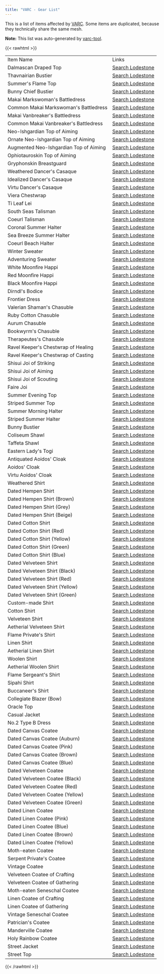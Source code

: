 ```yaml
---
title: "VARC - Gear List"
---
```


This is a list of items affected by [VARC](/varc). Some items are duplicated, because they technically share the same mesh.

**Note:** This list was auto-generated by [varc-tool](https://git.sr.ht/~redstrate/varc-tool).

{{< rawhtml >}}
<table><tr><td>Item Name<td>Links<tr><td>Dalmascan Draped Top<td><a href='https://na.finalfantasyxiv.com/lodestone/playguide/db/item/?patch=&db_search_category=item&category2=3&category3=&difficulty=&min_item_lv=&max_item_lv=&min_gear_lv=&max_gear_lv=&min_craft_lv=&max_craft_lv=&q=Dalmascan%20Draped%20Top'>Search Lodestone</a><tr><td>Thavnairian Bustier<td><a href='https://na.finalfantasyxiv.com/lodestone/playguide/db/item/?patch=&db_search_category=item&category2=3&category3=&difficulty=&min_item_lv=&max_item_lv=&min_gear_lv=&max_gear_lv=&min_craft_lv=&max_craft_lv=&q=Thavnairian%20Bustier'>Search Lodestone</a><tr><td>Summer's Flame Top<td><a href='https://na.finalfantasyxiv.com/lodestone/playguide/db/item/?patch=&db_search_category=item&category2=3&category3=&difficulty=&min_item_lv=&max_item_lv=&min_gear_lv=&max_gear_lv=&min_craft_lv=&max_craft_lv=&q=Summer's%20Flame%20Top'>Search Lodestone</a><tr><td>Bunny Chief Bustier<td><a href='https://na.finalfantasyxiv.com/lodestone/playguide/db/item/?patch=&db_search_category=item&category2=3&category3=&difficulty=&min_item_lv=&max_item_lv=&min_gear_lv=&max_gear_lv=&min_craft_lv=&max_craft_lv=&q=Bunny%20Chief%20Bustier'>Search Lodestone</a><tr><td>Makai Markswoman's Battledress<td><a href='https://na.finalfantasyxiv.com/lodestone/playguide/db/item/?patch=&db_search_category=item&category2=3&category3=&difficulty=&min_item_lv=&max_item_lv=&min_gear_lv=&max_gear_lv=&min_craft_lv=&max_craft_lv=&q=Makai%20Markswoman's%20Battledress'>Search Lodestone</a><tr><td>Common Makai Markswoman's Battledress<td><a href='https://na.finalfantasyxiv.com/lodestone/playguide/db/item/?patch=&db_search_category=item&category2=3&category3=&difficulty=&min_item_lv=&max_item_lv=&min_gear_lv=&max_gear_lv=&min_craft_lv=&max_craft_lv=&q=Common%20Makai%20Markswoman's%20Battledress'>Search Lodestone</a><tr><td>Makai Vanbreaker's Battledress<td><a href='https://na.finalfantasyxiv.com/lodestone/playguide/db/item/?patch=&db_search_category=item&category2=3&category3=&difficulty=&min_item_lv=&max_item_lv=&min_gear_lv=&max_gear_lv=&min_craft_lv=&max_craft_lv=&q=Makai%20Vanbreaker's%20Battledress'>Search Lodestone</a><tr><td>Common Makai Vanbreaker's Battledress<td><a href='https://na.finalfantasyxiv.com/lodestone/playguide/db/item/?patch=&db_search_category=item&category2=3&category3=&difficulty=&min_item_lv=&max_item_lv=&min_gear_lv=&max_gear_lv=&min_craft_lv=&max_craft_lv=&q=Common%20Makai%20Vanbreaker's%20Battledress'>Search Lodestone</a><tr><td>Neo-Ishgardian Top of Aiming<td><a href='https://na.finalfantasyxiv.com/lodestone/playguide/db/item/?patch=&db_search_category=item&category2=3&category3=&difficulty=&min_item_lv=&max_item_lv=&min_gear_lv=&max_gear_lv=&min_craft_lv=&max_craft_lv=&q=Neo-Ishgardian%20Top%20of%20Aiming'>Search Lodestone</a><tr><td>Ornate Neo-Ishgardian Top of Aiming<td><a href='https://na.finalfantasyxiv.com/lodestone/playguide/db/item/?patch=&db_search_category=item&category2=3&category3=&difficulty=&min_item_lv=&max_item_lv=&min_gear_lv=&max_gear_lv=&min_craft_lv=&max_craft_lv=&q=Ornate%20Neo-Ishgardian%20Top%20of%20Aiming'>Search Lodestone</a><tr><td>Augmented Neo-Ishgardian Top of Aiming<td><a href='https://na.finalfantasyxiv.com/lodestone/playguide/db/item/?patch=&db_search_category=item&category2=3&category3=&difficulty=&min_item_lv=&max_item_lv=&min_gear_lv=&max_gear_lv=&min_craft_lv=&max_craft_lv=&q=Augmented%20Neo-Ishgardian%20Top%20of%20Aiming'>Search Lodestone</a><tr><td>Ophiotauroskin Top of Aiming<td><a href='https://na.finalfantasyxiv.com/lodestone/playguide/db/item/?patch=&db_search_category=item&category2=3&category3=&difficulty=&min_item_lv=&max_item_lv=&min_gear_lv=&max_gear_lv=&min_craft_lv=&max_craft_lv=&q=Ophiotauroskin%20Top%20of%20Aiming'>Search Lodestone</a><tr><td>Gryphonskin Breastguard<td><a href='https://na.finalfantasyxiv.com/lodestone/playguide/db/item/?patch=&db_search_category=item&category2=3&category3=&difficulty=&min_item_lv=&max_item_lv=&min_gear_lv=&max_gear_lv=&min_craft_lv=&max_craft_lv=&q=Gryphonskin%20Breastguard'>Search Lodestone</a><tr><td>Weathered Dancer's Casaque<td><a href='https://na.finalfantasyxiv.com/lodestone/playguide/db/item/?patch=&db_search_category=item&category2=3&category3=&difficulty=&min_item_lv=&max_item_lv=&min_gear_lv=&max_gear_lv=&min_craft_lv=&max_craft_lv=&q=Weathered%20Dancer's%20Casaque'>Search Lodestone</a><tr><td>Idealized Dancer's Casaque<td><a href='https://na.finalfantasyxiv.com/lodestone/playguide/db/item/?patch=&db_search_category=item&category2=3&category3=&difficulty=&min_item_lv=&max_item_lv=&min_gear_lv=&max_gear_lv=&min_craft_lv=&max_craft_lv=&q=Idealized%20Dancer's%20Casaque'>Search Lodestone</a><tr><td>Virtu Dancer's Casaque<td><a href='https://na.finalfantasyxiv.com/lodestone/playguide/db/item/?patch=&db_search_category=item&category2=3&category3=&difficulty=&min_item_lv=&max_item_lv=&min_gear_lv=&max_gear_lv=&min_craft_lv=&max_craft_lv=&q=Virtu%20Dancer's%20Casaque'>Search Lodestone</a><tr><td>Viera Chestwrap<td><a href='https://na.finalfantasyxiv.com/lodestone/playguide/db/item/?patch=&db_search_category=item&category2=3&category3=&difficulty=&min_item_lv=&max_item_lv=&min_gear_lv=&max_gear_lv=&min_craft_lv=&max_craft_lv=&q=Viera%20Chestwrap'>Search Lodestone</a><tr><td>Ti Leaf Lei<td><a href='https://na.finalfantasyxiv.com/lodestone/playguide/db/item/?patch=&db_search_category=item&category2=3&category3=&difficulty=&min_item_lv=&max_item_lv=&min_gear_lv=&max_gear_lv=&min_craft_lv=&max_craft_lv=&q=Ti%20Leaf%20Lei'>Search Lodestone</a><tr><td>South Seas Talisman<td><a href='https://na.finalfantasyxiv.com/lodestone/playguide/db/item/?patch=&db_search_category=item&category2=3&category3=&difficulty=&min_item_lv=&max_item_lv=&min_gear_lv=&max_gear_lv=&min_craft_lv=&max_craft_lv=&q=South%20Seas%20Talisman'>Search Lodestone</a><tr><td>Coeurl Talisman<td><a href='https://na.finalfantasyxiv.com/lodestone/playguide/db/item/?patch=&db_search_category=item&category2=3&category3=&difficulty=&min_item_lv=&max_item_lv=&min_gear_lv=&max_gear_lv=&min_craft_lv=&max_craft_lv=&q=Coeurl%20Talisman'>Search Lodestone</a><tr><td>Coronal Summer Halter<td><a href='https://na.finalfantasyxiv.com/lodestone/playguide/db/item/?patch=&db_search_category=item&category2=3&category3=&difficulty=&min_item_lv=&max_item_lv=&min_gear_lv=&max_gear_lv=&min_craft_lv=&max_craft_lv=&q=Coronal%20Summer%20Halter'>Search Lodestone</a><tr><td>Sea Breeze Summer Halter<td><a href='https://na.finalfantasyxiv.com/lodestone/playguide/db/item/?patch=&db_search_category=item&category2=3&category3=&difficulty=&min_item_lv=&max_item_lv=&min_gear_lv=&max_gear_lv=&min_craft_lv=&max_craft_lv=&q=Sea%20Breeze%20Summer%20Halter'>Search Lodestone</a><tr><td>Coeurl Beach Halter<td><a href='https://na.finalfantasyxiv.com/lodestone/playguide/db/item/?patch=&db_search_category=item&category2=3&category3=&difficulty=&min_item_lv=&max_item_lv=&min_gear_lv=&max_gear_lv=&min_craft_lv=&max_craft_lv=&q=Coeurl%20Beach%20Halter'>Search Lodestone</a><tr><td>Winter Sweater<td><a href='https://na.finalfantasyxiv.com/lodestone/playguide/db/item/?patch=&db_search_category=item&category2=3&category3=&difficulty=&min_item_lv=&max_item_lv=&min_gear_lv=&max_gear_lv=&min_craft_lv=&max_craft_lv=&q=Winter%20Sweater'>Search Lodestone</a><tr><td>Adventuring Sweater<td><a href='https://na.finalfantasyxiv.com/lodestone/playguide/db/item/?patch=&db_search_category=item&category2=3&category3=&difficulty=&min_item_lv=&max_item_lv=&min_gear_lv=&max_gear_lv=&min_craft_lv=&max_craft_lv=&q=Adventuring%20Sweater'>Search Lodestone</a><tr><td>White Moonfire Happi<td><a href='https://na.finalfantasyxiv.com/lodestone/playguide/db/item/?patch=&db_search_category=item&category2=3&category3=&difficulty=&min_item_lv=&max_item_lv=&min_gear_lv=&max_gear_lv=&min_craft_lv=&max_craft_lv=&q=White%20Moonfire%20Happi'>Search Lodestone</a><tr><td>Red Moonfire Happi<td><a href='https://na.finalfantasyxiv.com/lodestone/playguide/db/item/?patch=&db_search_category=item&category2=3&category3=&difficulty=&min_item_lv=&max_item_lv=&min_gear_lv=&max_gear_lv=&min_craft_lv=&max_craft_lv=&q=Red%20Moonfire%20Happi'>Search Lodestone</a><tr><td>Black Moonfire Happi<td><a href='https://na.finalfantasyxiv.com/lodestone/playguide/db/item/?patch=&db_search_category=item&category2=3&category3=&difficulty=&min_item_lv=&max_item_lv=&min_gear_lv=&max_gear_lv=&min_craft_lv=&max_craft_lv=&q=Black%20Moonfire%20Happi'>Search Lodestone</a><tr><td>Dirndl's Bodice<td><a href='https://na.finalfantasyxiv.com/lodestone/playguide/db/item/?patch=&db_search_category=item&category2=3&category3=&difficulty=&min_item_lv=&max_item_lv=&min_gear_lv=&max_gear_lv=&min_craft_lv=&max_craft_lv=&q=Dirndl's%20Bodice'>Search Lodestone</a><tr><td>Frontier Dress<td><a href='https://na.finalfantasyxiv.com/lodestone/playguide/db/item/?patch=&db_search_category=item&category2=3&category3=&difficulty=&min_item_lv=&max_item_lv=&min_gear_lv=&max_gear_lv=&min_craft_lv=&max_craft_lv=&q=Frontier%20Dress'>Search Lodestone</a><tr><td>Valerian Shaman's Chasuble<td><a href='https://na.finalfantasyxiv.com/lodestone/playguide/db/item/?patch=&db_search_category=item&category2=3&category3=&difficulty=&min_item_lv=&max_item_lv=&min_gear_lv=&max_gear_lv=&min_craft_lv=&max_craft_lv=&q=Valerian%20Shaman's%20Chasuble'>Search Lodestone</a><tr><td>Ruby Cotton Chasuble<td><a href='https://na.finalfantasyxiv.com/lodestone/playguide/db/item/?patch=&db_search_category=item&category2=3&category3=&difficulty=&min_item_lv=&max_item_lv=&min_gear_lv=&max_gear_lv=&min_craft_lv=&max_craft_lv=&q=Ruby%20Cotton%20Chasuble'>Search Lodestone</a><tr><td>Aurum Chasuble<td><a href='https://na.finalfantasyxiv.com/lodestone/playguide/db/item/?patch=&db_search_category=item&category2=3&category3=&difficulty=&min_item_lv=&max_item_lv=&min_gear_lv=&max_gear_lv=&min_craft_lv=&max_craft_lv=&q=Aurum%20Chasuble'>Search Lodestone</a><tr><td>Bookwyrm's Chasuble<td><a href='https://na.finalfantasyxiv.com/lodestone/playguide/db/item/?patch=&db_search_category=item&category2=3&category3=&difficulty=&min_item_lv=&max_item_lv=&min_gear_lv=&max_gear_lv=&min_craft_lv=&max_craft_lv=&q=Bookwyrm's%20Chasuble'>Search Lodestone</a><tr><td>Therapeutes's Chasuble<td><a href='https://na.finalfantasyxiv.com/lodestone/playguide/db/item/?patch=&db_search_category=item&category2=3&category3=&difficulty=&min_item_lv=&max_item_lv=&min_gear_lv=&max_gear_lv=&min_craft_lv=&max_craft_lv=&q=Therapeutes's%20Chasuble'>Search Lodestone</a><tr><td>Ravel Keeper's Chestwrap of Healing<td><a href='https://na.finalfantasyxiv.com/lodestone/playguide/db/item/?patch=&db_search_category=item&category2=3&category3=&difficulty=&min_item_lv=&max_item_lv=&min_gear_lv=&max_gear_lv=&min_craft_lv=&max_craft_lv=&q=Ravel%20Keeper's%20Chestwrap%20of%20Healing'>Search Lodestone</a><tr><td>Ravel Keeper's Chestwrap of Casting<td><a href='https://na.finalfantasyxiv.com/lodestone/playguide/db/item/?patch=&db_search_category=item&category2=3&category3=&difficulty=&min_item_lv=&max_item_lv=&min_gear_lv=&max_gear_lv=&min_craft_lv=&max_craft_lv=&q=Ravel%20Keeper's%20Chestwrap%20of%20Casting'>Search Lodestone</a><tr><td>Shisui Joi of Striking<td><a href='https://na.finalfantasyxiv.com/lodestone/playguide/db/item/?patch=&db_search_category=item&category2=3&category3=&difficulty=&min_item_lv=&max_item_lv=&min_gear_lv=&max_gear_lv=&min_craft_lv=&max_craft_lv=&q=Shisui%20Joi%20of%20Striking'>Search Lodestone</a><tr><td>Shisui Joi of Aiming<td><a href='https://na.finalfantasyxiv.com/lodestone/playguide/db/item/?patch=&db_search_category=item&category2=3&category3=&difficulty=&min_item_lv=&max_item_lv=&min_gear_lv=&max_gear_lv=&min_craft_lv=&max_craft_lv=&q=Shisui%20Joi%20of%20Aiming'>Search Lodestone</a><tr><td>Shisui Joi of Scouting<td><a href='https://na.finalfantasyxiv.com/lodestone/playguide/db/item/?patch=&db_search_category=item&category2=3&category3=&difficulty=&min_item_lv=&max_item_lv=&min_gear_lv=&max_gear_lv=&min_craft_lv=&max_craft_lv=&q=Shisui%20Joi%20of%20Scouting'>Search Lodestone</a><tr><td>Faire Joi<td><a href='https://na.finalfantasyxiv.com/lodestone/playguide/db/item/?patch=&db_search_category=item&category2=3&category3=&difficulty=&min_item_lv=&max_item_lv=&min_gear_lv=&max_gear_lv=&min_craft_lv=&max_craft_lv=&q=Faire%20Joi'>Search Lodestone</a><tr><td>Summer Evening Top<td><a href='https://na.finalfantasyxiv.com/lodestone/playguide/db/item/?patch=&db_search_category=item&category2=3&category3=&difficulty=&min_item_lv=&max_item_lv=&min_gear_lv=&max_gear_lv=&min_craft_lv=&max_craft_lv=&q=Summer%20Evening%20Top'>Search Lodestone</a><tr><td>Striped Summer Top<td><a href='https://na.finalfantasyxiv.com/lodestone/playguide/db/item/?patch=&db_search_category=item&category2=3&category3=&difficulty=&min_item_lv=&max_item_lv=&min_gear_lv=&max_gear_lv=&min_craft_lv=&max_craft_lv=&q=Striped%20Summer%20Top'>Search Lodestone</a><tr><td>Summer Morning Halter<td><a href='https://na.finalfantasyxiv.com/lodestone/playguide/db/item/?patch=&db_search_category=item&category2=3&category3=&difficulty=&min_item_lv=&max_item_lv=&min_gear_lv=&max_gear_lv=&min_craft_lv=&max_craft_lv=&q=Summer%20Morning%20Halter'>Search Lodestone</a><tr><td>Striped Summer Halter<td><a href='https://na.finalfantasyxiv.com/lodestone/playguide/db/item/?patch=&db_search_category=item&category2=3&category3=&difficulty=&min_item_lv=&max_item_lv=&min_gear_lv=&max_gear_lv=&min_craft_lv=&max_craft_lv=&q=Striped%20Summer%20Halter'>Search Lodestone</a><tr><td>Bunny Bustier<td><a href='https://na.finalfantasyxiv.com/lodestone/playguide/db/item/?patch=&db_search_category=item&category2=3&category3=&difficulty=&min_item_lv=&max_item_lv=&min_gear_lv=&max_gear_lv=&min_craft_lv=&max_craft_lv=&q=Bunny%20Bustier'>Search Lodestone</a><tr><td>Coliseum Shawl<td><a href='https://na.finalfantasyxiv.com/lodestone/playguide/db/item/?patch=&db_search_category=item&category2=3&category3=&difficulty=&min_item_lv=&max_item_lv=&min_gear_lv=&max_gear_lv=&min_craft_lv=&max_craft_lv=&q=Coliseum%20Shawl'>Search Lodestone</a><tr><td>Taffeta Shawl<td><a href='https://na.finalfantasyxiv.com/lodestone/playguide/db/item/?patch=&db_search_category=item&category2=3&category3=&difficulty=&min_item_lv=&max_item_lv=&min_gear_lv=&max_gear_lv=&min_craft_lv=&max_craft_lv=&q=Taffeta%20Shawl'>Search Lodestone</a><tr><td>Eastern Lady's Togi<td><a href='https://na.finalfantasyxiv.com/lodestone/playguide/db/item/?patch=&db_search_category=item&category2=3&category3=&difficulty=&min_item_lv=&max_item_lv=&min_gear_lv=&max_gear_lv=&min_craft_lv=&max_craft_lv=&q=Eastern%20Lady's%20Togi'>Search Lodestone</a><tr><td>Antiquated Aoidos' Cloak<td><a href='https://na.finalfantasyxiv.com/lodestone/playguide/db/item/?patch=&db_search_category=item&category2=3&category3=&difficulty=&min_item_lv=&max_item_lv=&min_gear_lv=&max_gear_lv=&min_craft_lv=&max_craft_lv=&q=Antiquated%20Aoidos'%20Cloak'>Search Lodestone</a><tr><td>Aoidos' Cloak<td><a href='https://na.finalfantasyxiv.com/lodestone/playguide/db/item/?patch=&db_search_category=item&category2=3&category3=&difficulty=&min_item_lv=&max_item_lv=&min_gear_lv=&max_gear_lv=&min_craft_lv=&max_craft_lv=&q=Aoidos'%20Cloak'>Search Lodestone</a><tr><td>Virtu Aoidos' Cloak<td><a href='https://na.finalfantasyxiv.com/lodestone/playguide/db/item/?patch=&db_search_category=item&category2=3&category3=&difficulty=&min_item_lv=&max_item_lv=&min_gear_lv=&max_gear_lv=&min_craft_lv=&max_craft_lv=&q=Virtu%20Aoidos'%20Cloak'>Search Lodestone</a><tr><td>Weathered Shirt<td><a href='https://na.finalfantasyxiv.com/lodestone/playguide/db/item/?patch=&db_search_category=item&category2=3&category3=&difficulty=&min_item_lv=&max_item_lv=&min_gear_lv=&max_gear_lv=&min_craft_lv=&max_craft_lv=&q=Weathered%20Shirt'>Search Lodestone</a><tr><td>Dated Hempen Shirt<td><a href='https://na.finalfantasyxiv.com/lodestone/playguide/db/item/?patch=&db_search_category=item&category2=3&category3=&difficulty=&min_item_lv=&max_item_lv=&min_gear_lv=&max_gear_lv=&min_craft_lv=&max_craft_lv=&q=Dated%20Hempen%20Shirt'>Search Lodestone</a><tr><td>Dated Hempen Shirt (Brown)<td><a href='https://na.finalfantasyxiv.com/lodestone/playguide/db/item/?patch=&db_search_category=item&category2=3&category3=&difficulty=&min_item_lv=&max_item_lv=&min_gear_lv=&max_gear_lv=&min_craft_lv=&max_craft_lv=&q=Dated%20Hempen%20Shirt%20(Brown)'>Search Lodestone</a><tr><td>Dated Hempen Shirt (Grey)<td><a href='https://na.finalfantasyxiv.com/lodestone/playguide/db/item/?patch=&db_search_category=item&category2=3&category3=&difficulty=&min_item_lv=&max_item_lv=&min_gear_lv=&max_gear_lv=&min_craft_lv=&max_craft_lv=&q=Dated%20Hempen%20Shirt%20(Grey)'>Search Lodestone</a><tr><td>Dated Hempen Shirt (Beige)<td><a href='https://na.finalfantasyxiv.com/lodestone/playguide/db/item/?patch=&db_search_category=item&category2=3&category3=&difficulty=&min_item_lv=&max_item_lv=&min_gear_lv=&max_gear_lv=&min_craft_lv=&max_craft_lv=&q=Dated%20Hempen%20Shirt%20(Beige)'>Search Lodestone</a><tr><td>Dated Cotton Shirt<td><a href='https://na.finalfantasyxiv.com/lodestone/playguide/db/item/?patch=&db_search_category=item&category2=3&category3=&difficulty=&min_item_lv=&max_item_lv=&min_gear_lv=&max_gear_lv=&min_craft_lv=&max_craft_lv=&q=Dated%20Cotton%20Shirt'>Search Lodestone</a><tr><td>Dated Cotton Shirt (Red)<td><a href='https://na.finalfantasyxiv.com/lodestone/playguide/db/item/?patch=&db_search_category=item&category2=3&category3=&difficulty=&min_item_lv=&max_item_lv=&min_gear_lv=&max_gear_lv=&min_craft_lv=&max_craft_lv=&q=Dated%20Cotton%20Shirt%20(Red)'>Search Lodestone</a><tr><td>Dated Cotton Shirt (Yellow)<td><a href='https://na.finalfantasyxiv.com/lodestone/playguide/db/item/?patch=&db_search_category=item&category2=3&category3=&difficulty=&min_item_lv=&max_item_lv=&min_gear_lv=&max_gear_lv=&min_craft_lv=&max_craft_lv=&q=Dated%20Cotton%20Shirt%20(Yellow)'>Search Lodestone</a><tr><td>Dated Cotton Shirt (Green)<td><a href='https://na.finalfantasyxiv.com/lodestone/playguide/db/item/?patch=&db_search_category=item&category2=3&category3=&difficulty=&min_item_lv=&max_item_lv=&min_gear_lv=&max_gear_lv=&min_craft_lv=&max_craft_lv=&q=Dated%20Cotton%20Shirt%20(Green)'>Search Lodestone</a><tr><td>Dated Cotton Shirt (Blue)<td><a href='https://na.finalfantasyxiv.com/lodestone/playguide/db/item/?patch=&db_search_category=item&category2=3&category3=&difficulty=&min_item_lv=&max_item_lv=&min_gear_lv=&max_gear_lv=&min_craft_lv=&max_craft_lv=&q=Dated%20Cotton%20Shirt%20(Blue)'>Search Lodestone</a><tr><td>Dated Velveteen Shirt<td><a href='https://na.finalfantasyxiv.com/lodestone/playguide/db/item/?patch=&db_search_category=item&category2=3&category3=&difficulty=&min_item_lv=&max_item_lv=&min_gear_lv=&max_gear_lv=&min_craft_lv=&max_craft_lv=&q=Dated%20Velveteen%20Shirt'>Search Lodestone</a><tr><td>Dated Velveteen Shirt (Black)<td><a href='https://na.finalfantasyxiv.com/lodestone/playguide/db/item/?patch=&db_search_category=item&category2=3&category3=&difficulty=&min_item_lv=&max_item_lv=&min_gear_lv=&max_gear_lv=&min_craft_lv=&max_craft_lv=&q=Dated%20Velveteen%20Shirt%20(Black)'>Search Lodestone</a><tr><td>Dated Velveteen Shirt (Red)<td><a href='https://na.finalfantasyxiv.com/lodestone/playguide/db/item/?patch=&db_search_category=item&category2=3&category3=&difficulty=&min_item_lv=&max_item_lv=&min_gear_lv=&max_gear_lv=&min_craft_lv=&max_craft_lv=&q=Dated%20Velveteen%20Shirt%20(Red)'>Search Lodestone</a><tr><td>Dated Velveteen Shirt (Yellow)<td><a href='https://na.finalfantasyxiv.com/lodestone/playguide/db/item/?patch=&db_search_category=item&category2=3&category3=&difficulty=&min_item_lv=&max_item_lv=&min_gear_lv=&max_gear_lv=&min_craft_lv=&max_craft_lv=&q=Dated%20Velveteen%20Shirt%20(Yellow)'>Search Lodestone</a><tr><td>Dated Velveteen Shirt (Green)<td><a href='https://na.finalfantasyxiv.com/lodestone/playguide/db/item/?patch=&db_search_category=item&category2=3&category3=&difficulty=&min_item_lv=&max_item_lv=&min_gear_lv=&max_gear_lv=&min_craft_lv=&max_craft_lv=&q=Dated%20Velveteen%20Shirt%20(Green)'>Search Lodestone</a><tr><td>Custom-made Shirt<td><a href='https://na.finalfantasyxiv.com/lodestone/playguide/db/item/?patch=&db_search_category=item&category2=3&category3=&difficulty=&min_item_lv=&max_item_lv=&min_gear_lv=&max_gear_lv=&min_craft_lv=&max_craft_lv=&q=Custom-made%20Shirt'>Search Lodestone</a><tr><td>Cotton Shirt<td><a href='https://na.finalfantasyxiv.com/lodestone/playguide/db/item/?patch=&db_search_category=item&category2=3&category3=&difficulty=&min_item_lv=&max_item_lv=&min_gear_lv=&max_gear_lv=&min_craft_lv=&max_craft_lv=&q=Cotton%20Shirt'>Search Lodestone</a><tr><td>Velveteen Shirt<td><a href='https://na.finalfantasyxiv.com/lodestone/playguide/db/item/?patch=&db_search_category=item&category2=3&category3=&difficulty=&min_item_lv=&max_item_lv=&min_gear_lv=&max_gear_lv=&min_craft_lv=&max_craft_lv=&q=Velveteen%20Shirt'>Search Lodestone</a><tr><td>Aetherial Velveteen Shirt<td><a href='https://na.finalfantasyxiv.com/lodestone/playguide/db/item/?patch=&db_search_category=item&category2=3&category3=&difficulty=&min_item_lv=&max_item_lv=&min_gear_lv=&max_gear_lv=&min_craft_lv=&max_craft_lv=&q=Aetherial%20Velveteen%20Shirt'>Search Lodestone</a><tr><td>Flame Private's Shirt<td><a href='https://na.finalfantasyxiv.com/lodestone/playguide/db/item/?patch=&db_search_category=item&category2=3&category3=&difficulty=&min_item_lv=&max_item_lv=&min_gear_lv=&max_gear_lv=&min_craft_lv=&max_craft_lv=&q=Flame%20Private's%20Shirt'>Search Lodestone</a><tr><td>Linen Shirt<td><a href='https://na.finalfantasyxiv.com/lodestone/playguide/db/item/?patch=&db_search_category=item&category2=3&category3=&difficulty=&min_item_lv=&max_item_lv=&min_gear_lv=&max_gear_lv=&min_craft_lv=&max_craft_lv=&q=Linen%20Shirt'>Search Lodestone</a><tr><td>Aetherial Linen Shirt<td><a href='https://na.finalfantasyxiv.com/lodestone/playguide/db/item/?patch=&db_search_category=item&category2=3&category3=&difficulty=&min_item_lv=&max_item_lv=&min_gear_lv=&max_gear_lv=&min_craft_lv=&max_craft_lv=&q=Aetherial%20Linen%20Shirt'>Search Lodestone</a><tr><td>Woolen Shirt<td><a href='https://na.finalfantasyxiv.com/lodestone/playguide/db/item/?patch=&db_search_category=item&category2=3&category3=&difficulty=&min_item_lv=&max_item_lv=&min_gear_lv=&max_gear_lv=&min_craft_lv=&max_craft_lv=&q=Woolen%20Shirt'>Search Lodestone</a><tr><td>Aetherial Woolen Shirt<td><a href='https://na.finalfantasyxiv.com/lodestone/playguide/db/item/?patch=&db_search_category=item&category2=3&category3=&difficulty=&min_item_lv=&max_item_lv=&min_gear_lv=&max_gear_lv=&min_craft_lv=&max_craft_lv=&q=Aetherial%20Woolen%20Shirt'>Search Lodestone</a><tr><td>Flame Sergeant's Shirt<td><a href='https://na.finalfantasyxiv.com/lodestone/playguide/db/item/?patch=&db_search_category=item&category2=3&category3=&difficulty=&min_item_lv=&max_item_lv=&min_gear_lv=&max_gear_lv=&min_craft_lv=&max_craft_lv=&q=Flame%20Sergeant's%20Shirt'>Search Lodestone</a><tr><td>Sipahi Shirt<td><a href='https://na.finalfantasyxiv.com/lodestone/playguide/db/item/?patch=&db_search_category=item&category2=3&category3=&difficulty=&min_item_lv=&max_item_lv=&min_gear_lv=&max_gear_lv=&min_craft_lv=&max_craft_lv=&q=Sipahi%20Shirt'>Search Lodestone</a><tr><td>Buccaneer's Shirt<td><a href='https://na.finalfantasyxiv.com/lodestone/playguide/db/item/?patch=&db_search_category=item&category2=3&category3=&difficulty=&min_item_lv=&max_item_lv=&min_gear_lv=&max_gear_lv=&min_craft_lv=&max_craft_lv=&q=Buccaneer's%20Shirt'>Search Lodestone</a><tr><td>Collegiate Blazer (Bow)<td><a href='https://na.finalfantasyxiv.com/lodestone/playguide/db/item/?patch=&db_search_category=item&category2=3&category3=&difficulty=&min_item_lv=&max_item_lv=&min_gear_lv=&max_gear_lv=&min_craft_lv=&max_craft_lv=&q=Collegiate%20Blazer%20(Bow)'>Search Lodestone</a><tr><td>Oracle Top<td><a href='https://na.finalfantasyxiv.com/lodestone/playguide/db/item/?patch=&db_search_category=item&category2=3&category3=&difficulty=&min_item_lv=&max_item_lv=&min_gear_lv=&max_gear_lv=&min_craft_lv=&max_craft_lv=&q=Oracle%20Top'>Search Lodestone</a><tr><td>Casual Jacket<td><a href='https://na.finalfantasyxiv.com/lodestone/playguide/db/item/?patch=&db_search_category=item&category2=3&category3=&difficulty=&min_item_lv=&max_item_lv=&min_gear_lv=&max_gear_lv=&min_craft_lv=&max_craft_lv=&q=Casual%20Jacket'>Search Lodestone</a><tr><td>No.2 Type B Dress<td><a href='https://na.finalfantasyxiv.com/lodestone/playguide/db/item/?patch=&db_search_category=item&category2=3&category3=&difficulty=&min_item_lv=&max_item_lv=&min_gear_lv=&max_gear_lv=&min_craft_lv=&max_craft_lv=&q=No.2%20Type%20B%20Dress'>Search Lodestone</a><tr><td>Dated Canvas Coatee<td><a href='https://na.finalfantasyxiv.com/lodestone/playguide/db/item/?patch=&db_search_category=item&category2=3&category3=&difficulty=&min_item_lv=&max_item_lv=&min_gear_lv=&max_gear_lv=&min_craft_lv=&max_craft_lv=&q=Dated%20Canvas%20Coatee'>Search Lodestone</a><tr><td>Dated Canvas Coatee (Auburn)<td><a href='https://na.finalfantasyxiv.com/lodestone/playguide/db/item/?patch=&db_search_category=item&category2=3&category3=&difficulty=&min_item_lv=&max_item_lv=&min_gear_lv=&max_gear_lv=&min_craft_lv=&max_craft_lv=&q=Dated%20Canvas%20Coatee%20(Auburn)'>Search Lodestone</a><tr><td>Dated Canvas Coatee (Pink)<td><a href='https://na.finalfantasyxiv.com/lodestone/playguide/db/item/?patch=&db_search_category=item&category2=3&category3=&difficulty=&min_item_lv=&max_item_lv=&min_gear_lv=&max_gear_lv=&min_craft_lv=&max_craft_lv=&q=Dated%20Canvas%20Coatee%20(Pink)'>Search Lodestone</a><tr><td>Dated Canvas Coatee (Brown)<td><a href='https://na.finalfantasyxiv.com/lodestone/playguide/db/item/?patch=&db_search_category=item&category2=3&category3=&difficulty=&min_item_lv=&max_item_lv=&min_gear_lv=&max_gear_lv=&min_craft_lv=&max_craft_lv=&q=Dated%20Canvas%20Coatee%20(Brown)'>Search Lodestone</a><tr><td>Dated Canvas Coatee (Blue)<td><a href='https://na.finalfantasyxiv.com/lodestone/playguide/db/item/?patch=&db_search_category=item&category2=3&category3=&difficulty=&min_item_lv=&max_item_lv=&min_gear_lv=&max_gear_lv=&min_craft_lv=&max_craft_lv=&q=Dated%20Canvas%20Coatee%20(Blue)'>Search Lodestone</a><tr><td>Dated Velveteen Coatee<td><a href='https://na.finalfantasyxiv.com/lodestone/playguide/db/item/?patch=&db_search_category=item&category2=3&category3=&difficulty=&min_item_lv=&max_item_lv=&min_gear_lv=&max_gear_lv=&min_craft_lv=&max_craft_lv=&q=Dated%20Velveteen%20Coatee'>Search Lodestone</a><tr><td>Dated Velveteen Coatee (Black)<td><a href='https://na.finalfantasyxiv.com/lodestone/playguide/db/item/?patch=&db_search_category=item&category2=3&category3=&difficulty=&min_item_lv=&max_item_lv=&min_gear_lv=&max_gear_lv=&min_craft_lv=&max_craft_lv=&q=Dated%20Velveteen%20Coatee%20(Black)'>Search Lodestone</a><tr><td>Dated Velveteen Coatee (Red)<td><a href='https://na.finalfantasyxiv.com/lodestone/playguide/db/item/?patch=&db_search_category=item&category2=3&category3=&difficulty=&min_item_lv=&max_item_lv=&min_gear_lv=&max_gear_lv=&min_craft_lv=&max_craft_lv=&q=Dated%20Velveteen%20Coatee%20(Red)'>Search Lodestone</a><tr><td>Dated Velveteen Coatee (Yellow)<td><a href='https://na.finalfantasyxiv.com/lodestone/playguide/db/item/?patch=&db_search_category=item&category2=3&category3=&difficulty=&min_item_lv=&max_item_lv=&min_gear_lv=&max_gear_lv=&min_craft_lv=&max_craft_lv=&q=Dated%20Velveteen%20Coatee%20(Yellow)'>Search Lodestone</a><tr><td>Dated Velveteen Coatee (Green)<td><a href='https://na.finalfantasyxiv.com/lodestone/playguide/db/item/?patch=&db_search_category=item&category2=3&category3=&difficulty=&min_item_lv=&max_item_lv=&min_gear_lv=&max_gear_lv=&min_craft_lv=&max_craft_lv=&q=Dated%20Velveteen%20Coatee%20(Green)'>Search Lodestone</a><tr><td>Dated Linen Coatee<td><a href='https://na.finalfantasyxiv.com/lodestone/playguide/db/item/?patch=&db_search_category=item&category2=3&category3=&difficulty=&min_item_lv=&max_item_lv=&min_gear_lv=&max_gear_lv=&min_craft_lv=&max_craft_lv=&q=Dated%20Linen%20Coatee'>Search Lodestone</a><tr><td>Dated Linen Coatee (Pink)<td><a href='https://na.finalfantasyxiv.com/lodestone/playguide/db/item/?patch=&db_search_category=item&category2=3&category3=&difficulty=&min_item_lv=&max_item_lv=&min_gear_lv=&max_gear_lv=&min_craft_lv=&max_craft_lv=&q=Dated%20Linen%20Coatee%20(Pink)'>Search Lodestone</a><tr><td>Dated Linen Coatee (Blue)<td><a href='https://na.finalfantasyxiv.com/lodestone/playguide/db/item/?patch=&db_search_category=item&category2=3&category3=&difficulty=&min_item_lv=&max_item_lv=&min_gear_lv=&max_gear_lv=&min_craft_lv=&max_craft_lv=&q=Dated%20Linen%20Coatee%20(Blue)'>Search Lodestone</a><tr><td>Dated Linen Coatee (Brown)<td><a href='https://na.finalfantasyxiv.com/lodestone/playguide/db/item/?patch=&db_search_category=item&category2=3&category3=&difficulty=&min_item_lv=&max_item_lv=&min_gear_lv=&max_gear_lv=&min_craft_lv=&max_craft_lv=&q=Dated%20Linen%20Coatee%20(Brown)'>Search Lodestone</a><tr><td>Dated Linen Coatee (Yellow)<td><a href='https://na.finalfantasyxiv.com/lodestone/playguide/db/item/?patch=&db_search_category=item&category2=3&category3=&difficulty=&min_item_lv=&max_item_lv=&min_gear_lv=&max_gear_lv=&min_craft_lv=&max_craft_lv=&q=Dated%20Linen%20Coatee%20(Yellow)'>Search Lodestone</a><tr><td>Moth-eaten Coatee<td><a href='https://na.finalfantasyxiv.com/lodestone/playguide/db/item/?patch=&db_search_category=item&category2=3&category3=&difficulty=&min_item_lv=&max_item_lv=&min_gear_lv=&max_gear_lv=&min_craft_lv=&max_craft_lv=&q=Moth-eaten%20Coatee'>Search Lodestone</a><tr><td>Serpent Private's Coatee<td><a href='https://na.finalfantasyxiv.com/lodestone/playguide/db/item/?patch=&db_search_category=item&category2=3&category3=&difficulty=&min_item_lv=&max_item_lv=&min_gear_lv=&max_gear_lv=&min_craft_lv=&max_craft_lv=&q=Serpent%20Private's%20Coatee'>Search Lodestone</a><tr><td>Vintage Coatee<td><a href='https://na.finalfantasyxiv.com/lodestone/playguide/db/item/?patch=&db_search_category=item&category2=3&category3=&difficulty=&min_item_lv=&max_item_lv=&min_gear_lv=&max_gear_lv=&min_craft_lv=&max_craft_lv=&q=Vintage%20Coatee'>Search Lodestone</a><tr><td>Velveteen Coatee of Crafting<td><a href='https://na.finalfantasyxiv.com/lodestone/playguide/db/item/?patch=&db_search_category=item&category2=3&category3=&difficulty=&min_item_lv=&max_item_lv=&min_gear_lv=&max_gear_lv=&min_craft_lv=&max_craft_lv=&q=Velveteen%20Coatee%20of%20Crafting'>Search Lodestone</a><tr><td>Velveteen Coatee of Gathering<td><a href='https://na.finalfantasyxiv.com/lodestone/playguide/db/item/?patch=&db_search_category=item&category2=3&category3=&difficulty=&min_item_lv=&max_item_lv=&min_gear_lv=&max_gear_lv=&min_craft_lv=&max_craft_lv=&q=Velveteen%20Coatee%20of%20Gathering'>Search Lodestone</a><tr><td>Moth-eaten Seneschal Coatee<td><a href='https://na.finalfantasyxiv.com/lodestone/playguide/db/item/?patch=&db_search_category=item&category2=3&category3=&difficulty=&min_item_lv=&max_item_lv=&min_gear_lv=&max_gear_lv=&min_craft_lv=&max_craft_lv=&q=Moth-eaten%20Seneschal%20Coatee'>Search Lodestone</a><tr><td>Linen Coatee of Crafting<td><a href='https://na.finalfantasyxiv.com/lodestone/playguide/db/item/?patch=&db_search_category=item&category2=3&category3=&difficulty=&min_item_lv=&max_item_lv=&min_gear_lv=&max_gear_lv=&min_craft_lv=&max_craft_lv=&q=Linen%20Coatee%20of%20Crafting'>Search Lodestone</a><tr><td>Linen Coatee of Gathering<td><a href='https://na.finalfantasyxiv.com/lodestone/playguide/db/item/?patch=&db_search_category=item&category2=3&category3=&difficulty=&min_item_lv=&max_item_lv=&min_gear_lv=&max_gear_lv=&min_craft_lv=&max_craft_lv=&q=Linen%20Coatee%20of%20Gathering'>Search Lodestone</a><tr><td>Vintage Seneschal Coatee<td><a href='https://na.finalfantasyxiv.com/lodestone/playguide/db/item/?patch=&db_search_category=item&category2=3&category3=&difficulty=&min_item_lv=&max_item_lv=&min_gear_lv=&max_gear_lv=&min_craft_lv=&max_craft_lv=&q=Vintage%20Seneschal%20Coatee'>Search Lodestone</a><tr><td>Patrician's Coatee<td><a href='https://na.finalfantasyxiv.com/lodestone/playguide/db/item/?patch=&db_search_category=item&category2=3&category3=&difficulty=&min_item_lv=&max_item_lv=&min_gear_lv=&max_gear_lv=&min_craft_lv=&max_craft_lv=&q=Patrician's%20Coatee'>Search Lodestone</a><tr><td>Manderville Coatee<td><a href='https://na.finalfantasyxiv.com/lodestone/playguide/db/item/?patch=&db_search_category=item&category2=3&category3=&difficulty=&min_item_lv=&max_item_lv=&min_gear_lv=&max_gear_lv=&min_craft_lv=&max_craft_lv=&q=Manderville%20Coatee'>Search Lodestone</a><tr><td>Holy Rainbow Coatee<td><a href='https://na.finalfantasyxiv.com/lodestone/playguide/db/item/?patch=&db_search_category=item&category2=3&category3=&difficulty=&min_item_lv=&max_item_lv=&min_gear_lv=&max_gear_lv=&min_craft_lv=&max_craft_lv=&q=Holy%20Rainbow%20Coatee'>Search Lodestone</a><tr><td>Street Jacket<td><a href='https://na.finalfantasyxiv.com/lodestone/playguide/db/item/?patch=&db_search_category=item&category2=3&category3=&difficulty=&min_item_lv=&max_item_lv=&min_gear_lv=&max_gear_lv=&min_craft_lv=&max_craft_lv=&q=Street%20Jacket'>Search Lodestone</a><tr><td>Street Top<td><a href='https://na.finalfantasyxiv.com/lodestone/playguide/db/item/?patch=&db_search_category=item&category2=3&category3=&difficulty=&min_item_lv=&max_item_lv=&min_gear_lv=&max_gear_lv=&min_craft_lv=&max_craft_lv=&q=Street%20Top'>Search Lodestone</a></table>

{{< /rawhtml >}}
